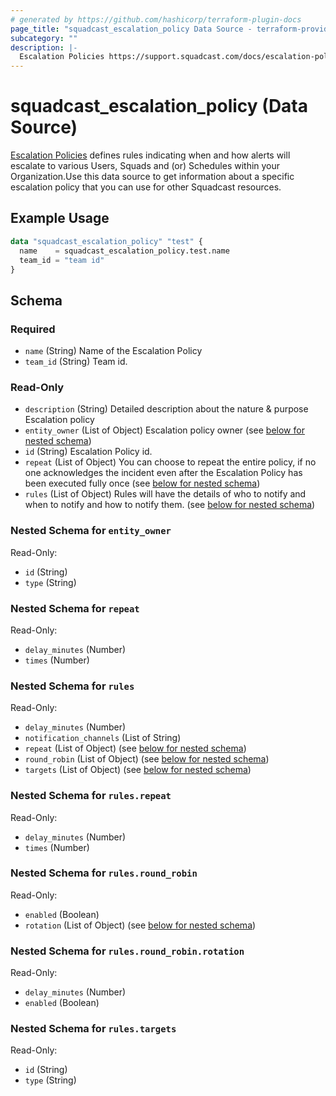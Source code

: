```yaml
---
# generated by https://github.com/hashicorp/terraform-plugin-docs
page_title: "squadcast_escalation_policy Data Source - terraform-provider-squadcast"
subcategory: ""
description: |-
  Escalation Policies https://support.squadcast.com/docs/escalation-policies defines rules indicating when and how alerts will escalate to various Users, Squads and (or) Schedules within your Organization.Use this data source to get information about a specific escalation policy that you can use for other Squadcast resources.
---
```


# squadcast_escalation_policy (Data Source)

[Escalation Policies](https://support.squadcast.com/docs/escalation-policies) defines rules indicating when and how alerts will escalate to various Users, Squads and (or) Schedules within your Organization.Use this data source to get information about a specific escalation policy that you can use for other Squadcast resources.

## Example Usage

```terraform
data "squadcast_escalation_policy" "test" {
  name    = squadcast_escalation_policy.test.name
  team_id = "team id"
}
```

<!-- schema generated by tfplugindocs -->
## Schema

### Required

- `name` (String) Name of the Escalation Policy
- `team_id` (String) Team id.

### Read-Only

- `description` (String) Detailed description about the nature & purpose Escalation policy
- `entity_owner` (List of Object) Escalation policy owner (see [below for nested schema](#nestedatt--entity_owner))
- `id` (String) Escalation Policy id.
- `repeat` (List of Object) You can choose to repeat the entire policy, if no one acknowledges the incident even after the Escalation Policy has been executed fully once (see [below for nested schema](#nestedatt--repeat))
- `rules` (List of Object) Rules will have the details of who to notify and when to notify and how to notify them. (see [below for nested schema](#nestedatt--rules))

<a id="nestedatt--entity_owner"></a>
### Nested Schema for `entity_owner`

Read-Only:

- `id` (String)
- `type` (String)


<a id="nestedatt--repeat"></a>
### Nested Schema for `repeat`

Read-Only:

- `delay_minutes` (Number)
- `times` (Number)


<a id="nestedatt--rules"></a>
### Nested Schema for `rules`

Read-Only:

- `delay_minutes` (Number)
- `notification_channels` (List of String)
- `repeat` (List of Object) (see [below for nested schema](#nestedobjatt--rules--repeat))
- `round_robin` (List of Object) (see [below for nested schema](#nestedobjatt--rules--round_robin))
- `targets` (List of Object) (see [below for nested schema](#nestedobjatt--rules--targets))

<a id="nestedobjatt--rules--repeat"></a>
### Nested Schema for `rules.repeat`

Read-Only:

- `delay_minutes` (Number)
- `times` (Number)


<a id="nestedobjatt--rules--round_robin"></a>
### Nested Schema for `rules.round_robin`

Read-Only:

- `enabled` (Boolean)
- `rotation` (List of Object) (see [below for nested schema](#nestedobjatt--rules--round_robin--rotation))

<a id="nestedobjatt--rules--round_robin--rotation"></a>
### Nested Schema for `rules.round_robin.rotation`

Read-Only:

- `delay_minutes` (Number)
- `enabled` (Boolean)



<a id="nestedobjatt--rules--targets"></a>
### Nested Schema for `rules.targets`

Read-Only:

- `id` (String)
- `type` (String)
